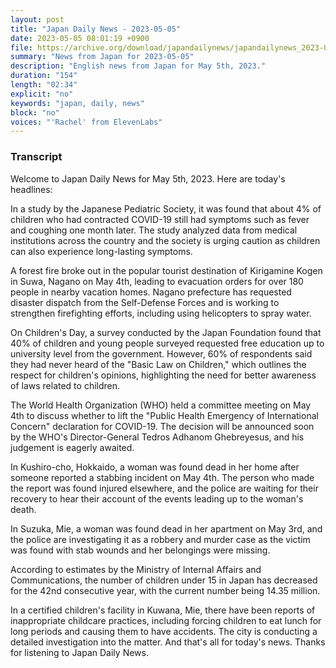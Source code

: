 ```yaml
---
layout: post
title: "Japan Daily News - 2023-05-05"
date: 2023-05-05 08:01:19 +0900
file: https://archive.org/download/japandailynews/japandailynews_2023-05-05.mp3
summary: "News from Japan for 2023-05-05"
description: "English news from Japan for May 5th, 2023."
duration: "154"
length: "02:34"
explicit: "no"
keywords: "japan, daily, news"
block: "no"
voices: "'Rachel' from ElevenLabs"
---
```


### Transcript

Welcome to Japan Daily News for May 5th, 2023. Here are today's headlines:

In a study by the Japanese Pediatric Society, it was found that about 4% of children who had contracted COVID-19 still had symptoms such as fever and coughing one month later. The study analyzed data from medical institutions across the country and the society is urging caution as children can also experience long-lasting symptoms.

A forest fire broke out in the popular tourist destination of Kirigamine Kogen in Suwa, Nagano on May 4th, leading to evacuation orders for over 180 people in nearby vacation homes. Nagano prefecture has requested disaster dispatch from the Self-Defense Forces and is working to strengthen firefighting efforts, including using helicopters to spray water.

On Children's Day, a survey conducted by the Japan Foundation found that 40% of children and young people surveyed requested free education up to university level from the government. However, 60% of respondents said they had never heard of the "Basic Law on Children," which outlines the respect for children's opinions, highlighting the need for better awareness of laws related to children.

The World Health Organization (WHO) held a committee meeting on May 4th to discuss whether to lift the "Public Health Emergency of International Concern" declaration for COVID-19. The decision will be announced soon by the WHO's Director-General Tedros Adhanom Ghebreyesus, and his judgement is eagerly awaited.

In Kushiro-cho, Hokkaido, a woman was found dead in her home after someone reported a stabbing incident on May 4th. The person who made the report was found injured elsewhere, and the police are waiting for their recovery to hear their account of the events leading up to the woman's death.

In Suzuka, Mie, a woman was found dead in her apartment on May 3rd, and the police are investigating it as a robbery and murder case as the victim was found with stab wounds and her belongings were missing.

According to estimates by the Ministry of Internal Affairs and Communications, the number of children under 15 in Japan has decreased for the 42nd consecutive year, with the current number being 14.35 million.

In a certified children's facility in Kuwana, Mie, there have been reports of inappropriate childcare practices, including forcing children to eat lunch for long periods and causing them to have accidents. The city is conducting a detailed investigation into the matter. And that's all for today's news. Thanks for listening to Japan Daily News.
